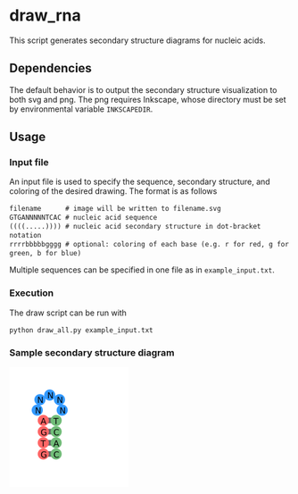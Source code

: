 # draw_rna

This script generates secondary structure diagrams for nucleic acids.

## Dependencies

The default behavior is to output the secondary structure visualization to both svg and png. The png requires Inkscape, whose directory must be set by environmental variable `INKSCAPEDIR`.

## Usage

### Input file

An input file is used to specify the sequence, secondary structure, and coloring of the desired drawing. The format is as follows

```
filename      # image will be written to filename.svg
GTGANNNNNTCAC # nucleic acid sequence
((((.....)))) # nucleic acid secondary structure in dot-bracket notation
rrrrbbbbbgggg # optional: coloring of each base (e.g. r for red, g for green, b for blue)
```

Multiple sequences can be specified in one file as in `example_input.txt`.

### Execution

The draw script can be run with

```
python draw_all.py example_input.txt
```

### Sample secondary structure diagram

![](example.png)

